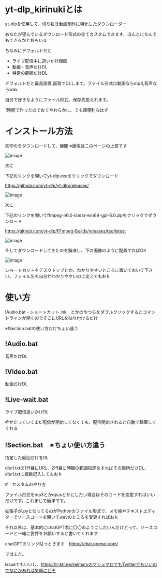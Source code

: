 # yt-dlp_kirinukiとは

yt-dlpを使用して、切り抜き動画制作に特化したダウンローダー

あなたが望んでいるダウンロード形式の全てカスタムできます、ほんとになんでもできるかとおもいま

ちなみにデフォルトだと

- ライブ配信中に追いかけ録画
- 動画・音声だけDL
- 特定の範囲だけDL


デフォルトだと最高画質,画質でDLします。ファイル形式は動画ならmp4,音声ならwav

自分で好きなようにファイル形式、保存先変えれます。

1時間で作ったのでおてやわらかに、でも超便利なはず

# インストール方法

矢印のをダウンロードして、展開 ※画像はこのページの上部です

![image](https://github.com/keimaruO/kirinuki_dl/assets/91080250/df0e07ee-db73-4154-be3a-e5328d2927f3)


次に

下記のリンクを開いてyt-dlp.exeをクリックでダウンロード

https://github.com/yt-dlp/yt-dlp/releases/

![image](https://github.com/keimaruO/kirinuki_dl/assets/91080250/fca104af-6d5e-4cfb-86d7-671e51e5886f)

次に

下記のリンクを開いてffmpeg-n6.0-latest-win64-gpl-6.0.zipをクリックでダウンロード

https://github.com/yt-dlp/FFmpeg-Builds/releases/tag/latest

![image](https://github.com/keimaruO/kirinuki_dl/assets/91080250/004ffaa4-780c-45f4-a423-378238340c98)

そしてダウンロードしてきたのを解凍し、下の画像のように配置すればOK

![image](https://github.com/keimaruO/kirinuki_dl/assets/91080250/0b1172b5-80c6-42f3-864f-eac56cd35197)

ショートカットをデスクトップとか、わかりやすいところに置いておいて下さい。ファイル名も自分がわかりやすいのに変えてもおｋ

# 使い方

!Audio.bat - ショートカット.lnk　とかのやつらをダブルクリックするとコマンドラインが開くのでそこにURLを貼り付けるだけ

※!Section.batの使い方だけちょい違う


## !Audio.bat

音声だけDL

## !Video.bat

動画だけDL

## !Live-wait.bat

ライブ配信追いかけDL

枠がたっていてまだ配信が開始してなくても、配信開始されると自動で録画してくれる

## !Section.bat　※ちょい使い方違う

指定した範囲だけをDL

dlurl.txtの1行目にURL、2行目に時間の範囲指定をすればその箇所だけDL、dlurl.txtに複数記入してもおｋ

#　カスタムのやり方

ファイル形式をmp3とかopusとかにしたい場合はそのコードを変更すればいいだけです。これまじで簡単です。

拡張子が.pyとなってるのがPythonのファイル形式で、メモ帳やテキストエディターでソースコードを開いてwavのところを変更すればおｋ

それ以外は、基本的にchatGPT君に〇〇のようにしたいんだけどって、ソースコードと一緒に要件をお願いすると書いてくれます

chatGPTのリンク貼っときます　https://chat.openai.com/

ではまた。

issueでもいいし、https://linktr.ee/keimaruのマシュマロでもTwitterでもいいのでなにかあれば気軽にどぞ
